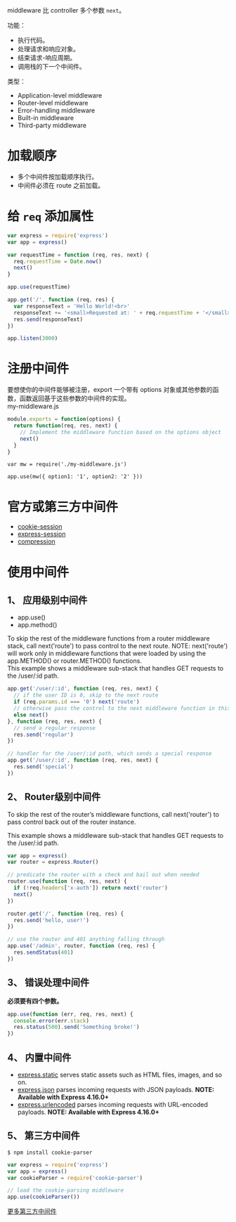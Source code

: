 middleware 比 controller 多个参数 `next`。  

功能：  
* 执行代码。
* 处理请求和响应对象。
* 结束请求-响应周期。
* 调用栈的下一个中间件。

类型：
* Application-level middleware
* Router-level middleware
* Error-handling middleware
* Built-in middleware
* Third-party middleware

# 加载顺序
* 多个中间件按加载顺序执行。
* 中间件必须在 route 之前加载。

# 给 `req` 添加属性
```js
var express = require('express')
var app = express()

var requestTime = function (req, res, next) {
  req.requestTime = Date.now()
  next()
}

app.use(requestTime)

app.get('/', function (req, res) {
  var responseText = 'Hello World!<br>'
  responseText += '<small>Requested at: ' + req.requestTime + '</small>'
  res.send(responseText)
})

app.listen(3000)
```

# 注册中间件
要想使你的中间件能够被注册，export 一个带有 options 对象或其他参数的函数，函数返回基于这些参数的中间件的实现。  
my-middleware.js
```js
module.exports = function(options) {
  return function(req, res, next) {
    // Implement the middleware function based on the options object
    next()
  }
}
```
```
var mw = require('./my-middleware.js')

app.use(mw({ option1: '1', option2: '2' }))
```

# 官方或第三方中间件
* [cookie-session](https://github.com/expressjs/cookie-session)
* [express-session](https://www.npmjs.com/package/express-session)
* [compression](https://github.com/expressjs/compression)


# 使用中间件
## 1、 应用级别中间件
* app.use()
* app.method()

To skip the rest of the middleware functions from a router middleware stack, call next('route') to pass control to the next route. NOTE: next('route') will work only in middleware functions that were loaded by using the app.METHOD() or router.METHOD() functions.  
This example shows a middleware sub-stack that handles GET requests to the /user/:id path.  
```js
app.get('/user/:id', function (req, res, next) {
  // if the user ID is 0, skip to the next route
  if (req.params.id === '0') next('route')
  // otherwise pass the control to the next middleware function in this stack
  else next()
}, function (req, res, next) {
  // send a regular response
  res.send('regular')
})

// handler for the /user/:id path, which sends a special response
app.get('/user/:id', function (req, res, next) {
  res.send('special')
})
```

## 2、 Router级别中间件
To skip the rest of the router’s middleware functions, call next('router') to pass control back out of the router instance.  

This example shows a middleware sub-stack that handles GET requests to the /user/:id path.  
```js
var app = express()
var router = express.Router()

// predicate the router with a check and bail out when needed
router.use(function (req, res, next) {
  if (!req.headers['x-auth']) return next('router')
  next()
})

router.get('/', function (req, res) {
  res.send('hello, user!')
})

// use the router and 401 anything falling through
app.use('/admin', router, function (req, res) {
  res.sendStatus(401)
})
```

## 3、 错误处理中间件
**必须要有四个参数。**  
```js
app.use(function (err, req, res, next) {
  console.error(err.stack)
  res.status(500).send('Something broke!')
})
```

## 4、 内置中间件

* [express.static](http://www.expressjs.com.cn/en/4x/api.html#express.static) serves static assets such as HTML files, images, and so on.
* [express.json](http://www.expressjs.com.cn/en/4x/api.html#express.json) parses incoming requests with JSON payloads. **NOTE: Available with Express 4.16.0+**
* [express.urlencoded](http://www.expressjs.com.cn/en/4x/api.html#express.urlencoded) parses incoming requests with URL-encoded payloads. **NOTE: Available with Express 4.16.0+**

## 5、 第三方中间件
```
$ npm install cookie-parser
```
```js
var express = require('express')
var app = express()
var cookieParser = require('cookie-parser')

// load the cookie-parsing middleware
app.use(cookieParser())
```

[更多第三方中间件](http://www.expressjs.com.cn/resources/middleware.html)

